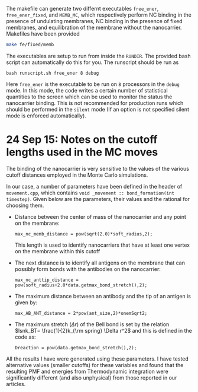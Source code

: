The makefile can generate two differnt executables `free_ener`, `free_ener_fixed`, and `MEMB_MC`, which respectively perform NC binding in the presence of undulating membranes, NC binding in the presence of fixed membranes, and equilibration of the membrane without the nanocarrier. Makefiles have been provided

```bash
make fe/fixed/memb
```

The executables are setup to run from inside the `RUNDIR`. The provided bash script can automatically do this for you. The runscript should be run as

```
bash runscript.sh free_ener 8 debug
```

Here `free_ener` is the executable to be run on `8` processors in the `debug` mode. In this mode, the code writes a certain number of statistical quantities to the screen which can be used to monitor the status the nanocarrier binding. This is not recommended for production runs which should be performed in the `silent` mode (If an option is not specified silent mode is enforced automatically).

# 24 Sep 15: Notes on the cutoff lengths used in the MC moves

The binding of the nanocarrier is very sensitive to the values of the various cutoff distances employed in the Monte Carlo simulations.

In our case, a number of parameters have been defined in the header of `movement.cpp`, which contains `void _movement :: bond_formation(int timestep)`. Given below are the parameters, their values and the rational for choosing them.

- Distance between the center of mass of the nanocarrier and any point on the membrane:

  `max_nc_memb_distance = pow(sqrt(2.0)*soft_radius,2);`

  This length is used to identify nanocarriers that have at least one vertex on the membrane within this cutoff

- The next distance is to identify all antigens on the membrane that can possibly form bonds with the antibodies on the nanocarrier:

  `max_nc_anttip_distance = pow(soft_radius+2.0*data.getmax_bond_stretch(),2);`

- The maximum distance between an antibody and the tip of an antigen is given by:

  `max_AB_ANT_distance = 2*pow(ant_size,2)*onemSqrt2;`

- The maximum stretch ($\Delta r$) of the Bell bond is set by the relation $lsnk_BT= \frac{1}{2}k_{\rm spring} \Delta r^2$ and this is defined in the code as:

  `Dreaction = pow(data.getmax_bond_stretch(),2);`

All the results I have were generated using these parameters. I have tested alternative values (smaller cutoffs) for these variables and found that the resulting PMF and energies from Thermodynamic integration were significantly different (and also unphysical) from those reported in our articles.
